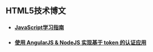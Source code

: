 ## HTML5技术博文

* #### [JavaScript学习指南](https://github.com/braziljs/js-the-right-way)

* #### [使用 AngularJS & NodeJS 实现基于 token 的认证应用](http://zhuanlan.zhihu.com/FrontendMagazine/19920223)
